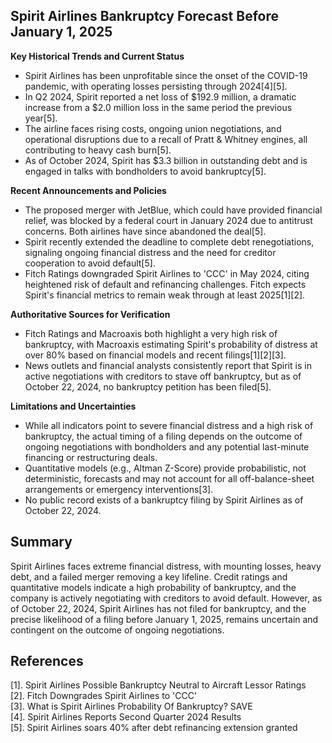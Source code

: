 ## Spirit Airlines Bankruptcy Forecast Before January 1, 2025

**Key Historical Trends and Current Status**

- Spirit Airlines has been unprofitable since the onset of the COVID-19 pandemic, with operating losses persisting through 2024[4][5].
- In Q2 2024, Spirit reported a net loss of $192.9 million, a dramatic increase from a $2.0 million loss in the same period the previous year[5].
- The airline faces rising costs, ongoing union negotiations, and operational disruptions due to a recall of Pratt & Whitney engines, all contributing to heavy cash burn[5].
- As of October 2024, Spirit has $3.3 billion in outstanding debt and is engaged in talks with bondholders to avoid bankruptcy[5].

**Recent Announcements and Policies**

- The proposed merger with JetBlue, which could have provided financial relief, was blocked by a federal court in January 2024 due to antitrust concerns. Both airlines have since abandoned the deal[5].
- Spirit recently extended the deadline to complete debt renegotiations, signaling ongoing financial distress and the need for creditor cooperation to avoid default[5].
- Fitch Ratings downgraded Spirit Airlines to 'CCC' in May 2024, citing heightened risk of default and refinancing challenges. Fitch expects Spirit's financial metrics to remain weak through at least 2025[1][2].

**Authoritative Sources for Verification**

- Fitch Ratings and Macroaxis both highlight a very high risk of bankruptcy, with Macroaxis estimating Spirit's probability of distress at over 80% based on financial models and recent filings[1][2][3].
- News outlets and financial analysts consistently report that Spirit is in active negotiations with creditors to stave off bankruptcy, but as of October 22, 2024, no bankruptcy petition has been filed[5].

**Limitations and Uncertainties**

- While all indicators point to severe financial distress and a high risk of bankruptcy, the actual timing of a filing depends on the outcome of ongoing negotiations with bondholders and any potential last-minute financing or restructuring deals.
- Quantitative models (e.g., Altman Z-Score) provide probabilistic, not deterministic, forecasts and may not account for all off-balance-sheet arrangements or emergency interventions[3].
- No public record exists of a bankruptcy filing by Spirit Airlines as of October 22, 2024.

## Summary

Spirit Airlines faces extreme financial distress, with mounting losses, heavy debt, and a failed merger removing a key lifeline. Credit ratings and quantitative models indicate a high probability of bankruptcy, and the company is actively negotiating with creditors to avoid default. However, as of October 22, 2024, Spirit Airlines has not filed for bankruptcy, and the precise likelihood of a filing before January 1, 2025, remains uncertain and contingent on the outcome of ongoing negotiations.

## References

[1]. Spirit Airlines Possible Bankruptcy Neutral to Aircraft Lessor Ratings  
[2]. Fitch Downgrades Spirit Airlines to 'CCC'  
[3]. What is Spirit Airlines Probability Of Bankruptcy? SAVE  
[4]. Spirit Airlines Reports Second Quarter 2024 Results  
[5]. Spirit Airlines soars 40% after debt refinancing extension granted
